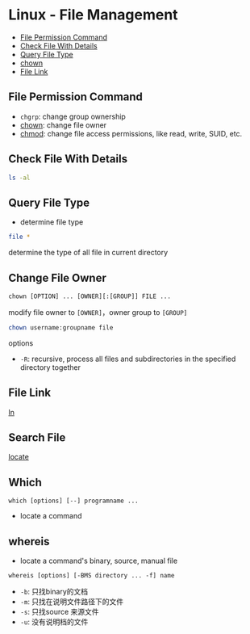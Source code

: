 # Linux - File Management

* [File Permission Command](#file-permission-command)
* [Check File With Details](#check-file-with-details)
* [Query File Type](#query-file-type)
* [chown](#chown)
* [File Link](#file-link)

## File Permission Command

- `chgrp`: change group ownership
- [chown](linux-command-chown.md): change file owner
- [chmod](linux-command-chmod.md): change file access permissions, like read, write, SUID, etc. 

## Check File With Details

```sh
ls -al
```

## Query File Type

- determine file type

```bash
file *
```
determine the type of all file in current directory

## Change File Owner

`chown [OPTION] ... [OWNER][:[GROUP]] FILE ...`

modify file owner to `[OWNER]`，owner group to `[GROUP]`

```bash
chown username:groupname file
```

options

- `-R`: recursive, process all files and subdirectories in the specified directory together

## File Link

[ln](linux-ln.md)

## Search File

[locate](linux-locate.md)

## Which

`which [options] [--] programname ...`

- locate a command

## whereis

- locate a command's binary, source, manual file

```shell
whereis [options] [-BMS directory ... -f] name
```

- `-b`:  只找binary的文档
- `-m`:  只找在说明文件路径下的文件
- `-s`: 只找source 来源文件
- `-u`: 没有说明档的文件

